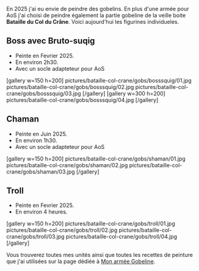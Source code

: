 
En 2025 j'ai eu envie de peindre des gobelins. 
En plus d'une armée pour AoS j'ai choisi de peindre également la partie gobeline de la veille boite **Bataille du Col du Crâne**.
Voici aujourd'hui les figurines individueles.

## Boss avec Bruto-suqig

* Peinte en Fevrier 2025.
* En environ 2h30.
* Avec un socle adapteteur pour AoS

[gallery w=150 h=200]
pictures/bataille-col-crane/gobs/bosssquig/01.jpg
pictures/bataille-col-crane/gobs/bosssquig/02.jpg
pictures/bataille-col-crane/gobs/bosssquig/03.jpg
[/gallery]
[gallery w=300 h=200]
pictures/bataille-col-crane/gobs/bosssquig/04.jpg
[/gallery]

## Chaman

* Peinte en Juin 2025.
* En environ 1h30.
* Avec un socle adapteteur pour AoS

[gallery w=150 h=200]
pictures/bataille-col-crane/gobs/shaman/01.jpg
pictures/bataille-col-crane/gobs/shaman/02.jpg
pictures/bataille-col-crane/gobs/shaman/03.jpg
[/gallery]

## Troll

* Peinte en Fevrier 2025.
* En environ 4 heures.

[gallery w=150 h=200]
pictures/bataille-col-crane/gobs/troll/01.jpg
pictures/bataille-col-crane/gobs/troll/02.jpg
pictures/bataille-col-crane/gobs/troll/03.jpg
pictures/bataille-col-crane/gobs/troll/04.jpg
[/gallery]

Vous trouverez toutes mes unités ainsi que toutes les recettes de peinture que j'ai utilisées
sur la page dédiée à [Mon armée Gobeline](2025/armee-gobs.html).

